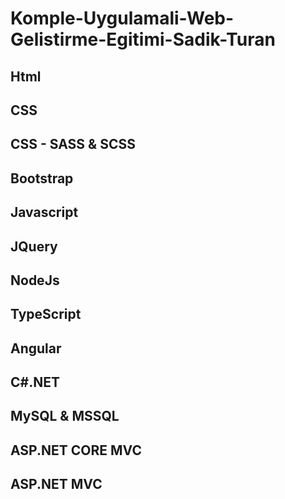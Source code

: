 # Komple-Uygulamali-Web-Gelistirme-Egitimi-Sadik-Turan

## Html
## CSS
## CSS - SASS & SCSS
## Bootstrap
## Javascript
## JQuery
## NodeJs
## TypeScript
## Angular
## C#.NET
## MySQL & MSSQL
## ASP.NET CORE MVC
## ASP.NET MVC
